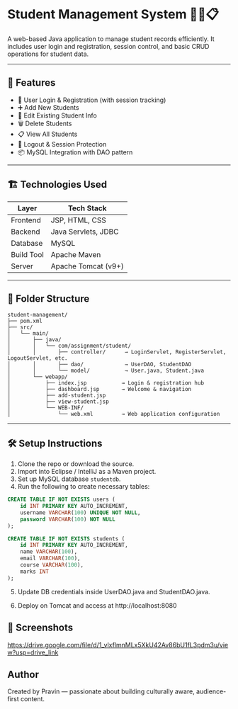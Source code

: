 # Student Management System 🧑‍🎓📋

A web-based Java application to manage student records efficiently. It includes user login and registration, session control, and basic CRUD operations for student data.

---

## 🚀 Features

- 🔐 User Login & Registration (with session tracking)
- ➕ Add New Students
- 📝 Edit Existing Student Info
- 🗑️ Delete Students
- 📋 View All Students
- 🚪 Logout & Session Protection
- 📦 MySQL Integration with DAO pattern

---

## 🏗️ Technologies Used

| Layer         | Tech Stack                     |
|---------------|--------------------------------|
| Frontend      | JSP, HTML, CSS                 |
| Backend       | Java Servlets, JDBC            |
| Database      | MySQL                          |
| Build Tool    | Apache Maven                   |
| Server        | Apache Tomcat (v9+)            |

---

## 🧩 Folder Structure

```
student-management/
├── pom.xml
├── src/
│   └── main/
│       ├── java/
│       │   └── com/assignment/student/
│       │       ├── controller/      → LoginServlet, RegisterServlet, LogoutServlet, etc.
│       │       ├── dao/             → UserDAO, StudentDAO
│       │       └── model/           → User.java, Student.java
│       └── webapp/
│           ├── index.jsp           → Login & registration hub
│           ├── dashboard.jsp       → Welcome & navigation
│           ├── add-student.jsp
│           ├── view-student.jsp
│           └── WEB-INF/
│               └── web.xml         → Web application configuration

```

---

## 🛠️ Setup Instructions

1. Clone the repo or download the source.
2. Import into Eclipse / IntelliJ as a Maven project.
3. Set up MySQL database `studentdb`.
4. Run the following to create necessary tables:

```sql
CREATE TABLE IF NOT EXISTS users (
    id INT PRIMARY KEY AUTO_INCREMENT,
    username VARCHAR(100) UNIQUE NOT NULL,
    password VARCHAR(100) NOT NULL
);

CREATE TABLE IF NOT EXISTS students (
    id INT PRIMARY KEY AUTO_INCREMENT,
    name VARCHAR(100),
    email VARCHAR(100),
    course VARCHAR(100),
    marks INT
);
```
5. Update DB credentials inside UserDAO.java and StudentDAO.java.

6. Deploy on Tomcat and access at http://localhost:8080

## 📸 Screenshots
https://drive.google.com/file/d/1_vlxflmnMLx5XkU42Av86bU1fL3pdm3u/view?usp=drive_link

## Author
Created by Pravin — passionate about building culturally aware, audience-first content.
